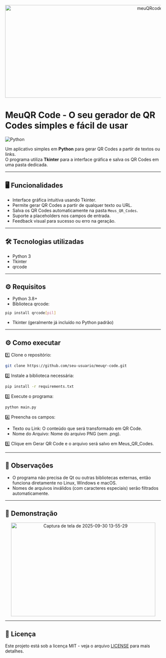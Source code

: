 <p align= "center">
<img width="920" height="300" alt="meuQRcode" src="https://github.com/user-attachments/assets/efa820e4-2456-475c-8c17-c4408038b645" />
</p>

# MeuQR Code - O seu gerador de QR Codes simples e fácil de usar
![Python](https://img.shields.io/badge/python-3.8+-blue.svg)

Um aplicativo simples em **Python** para gerar QR Codes a partir de textos ou links.  
O programa utiliza **Tkinter** para a interface gráfica e salva os QR Codes em uma pasta dedicada.

---

## 🖥️ Funcionalidades

- Interface gráfica intuitiva usando Tkinter.
- Permite gerar QR Codes a partir de qualquer texto ou URL.
- Salva os QR Codes automaticamente na pasta `Meus_QR_Codes`.
- Suporte a placeholders nos campos de entrada.
- Feedback visual para sucesso ou erro na geração.

---

## 🛠 Tecnologias utilizadas
- Python 3
- Tkinter
- qrcode

---

## ⚙️ Requisitos

- Python 3.8+
- Biblioteca qrcode:
```bash
pip install qrcode[pil]
```
- Tkinter (geralmente já incluído no Python padrão)

---

## ⚙️ Como executar

1️⃣ Clone o repositório:
```bash
git clone https://github.com/seu-usuario/meuqr-code.git
```
2️⃣ Instale a biblioteca necessária:
```bash
pip install -r requirements.txt
```
3️⃣ Execute o programa:
```bash
python main.py
```
4️⃣ Preencha os campos:
- Texto ou Link: O conteúdo que será transformado em QR Code.
- Nome do Arquivo: Nome do arquivo PNG (sem .png).

5️⃣ Clique em Gerar QR Code e o arquivo será salvo em Meus_QR_Codes.

---

## 📝 Observações

- O programa não precisa de Qt ou outras bibliotecas externas, então funciona diretamente no Linux, Windows e macOS.
- Nomes de arquivos inválidos (com caracteres especiais) serão filtrados automaticamente.

---

## 📸 Demonstração
<p  align= "center">
<img width="467" height="303" alt="Captura de tela de 2025-09-30 13-55-29" src="https://github.com/user-attachments/assets/81ad59c0-7b30-4645-a211-f3872f26c0a7" />
</p>

---

## 📄 Licença

Este projeto está sob a licença MIT - veja o arquivo [LICENSE](LICENSE) para mais detalhes.

